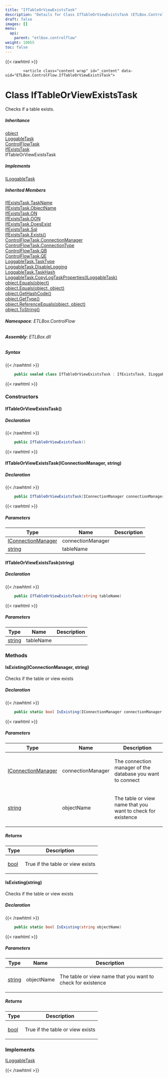 ```yaml
---
title: "IfTableOrViewExistsTask"
description: "Details for Class IfTableOrViewExistsTask (ETLBox.ControlFlow)"
draft: false
images: []
menu:
  api:
    parent: "etlbox.controlflow"
weight: 10055
toc: false
---
```


{{< rawhtml >}}

            <article class="content wrap" id="_content" data-uid="ETLBox.ControlFlow.IfTableOrViewExistsTask">
  <h1 id="ETLBox_ControlFlow_IfTableOrViewExistsTask" data-uid="ETLBox.ControlFlow.IfTableOrViewExistsTask" class="text-break">Class IfTableOrViewExistsTask
</h1>
  <div class="markdown level0 summary"><p>Checks if a table exists.</p>
</div>
  <div class="markdown level0 conceptual"></div>
  <div class="inheritance">
    <h5>Inheritance</h5>
    <div class="level0"><a class="xref" href="https://learn.microsoft.com/dotnet/api/system.object">object</a></div>
    <div class="level1"><a class="xref" href="/api/etlbox/loggabletask">LoggableTask</a></div>
    <div class="level2"><a class="xref" href="/api/etlbox.controlflow/controlflowtask">ControlFlowTask</a></div>
    <div class="level3"><a class="xref" href="/api/etlbox.controlflow/ifexiststask">IfExistsTask</a></div>
    <div class="level4"><span class="xref">IfTableOrViewExistsTask</span></div>
  </div>
  <div class="implements">
    <h5>Implements</h5>
    <div><a class="xref" href="/api/etlbox/iloggabletask">ILoggableTask</a></div>
  </div>
  <div class="inheritedMembers">
    <h5>Inherited Members</h5>
    <div>
      <a class="xref" href="/api/etlbox.controlflow/ifexiststask#ETLBox_ControlFlow_IfExistsTask_TaskName">IfExistsTask.TaskName</a>
    </div>
    <div>
      <a class="xref" href="/api/etlbox.controlflow/ifexiststask#ETLBox_ControlFlow_IfExistsTask_ObjectName">IfExistsTask.ObjectName</a>
    </div>
    <div>
      <a class="xref" href="/api/etlbox.controlflow/ifexiststask#ETLBox_ControlFlow_IfExistsTask_ON">IfExistsTask.ON</a>
    </div>
    <div>
      <a class="xref" href="/api/etlbox.controlflow/ifexiststask#ETLBox_ControlFlow_IfExistsTask_OON">IfExistsTask.OON</a>
    </div>
    <div>
      <a class="xref" href="/api/etlbox.controlflow/ifexiststask#ETLBox_ControlFlow_IfExistsTask_DoesExist">IfExistsTask.DoesExist</a>
    </div>
    <div>
      <a class="xref" href="/api/etlbox.controlflow/ifexiststask#ETLBox_ControlFlow_IfExistsTask_Sql">IfExistsTask.Sql</a>
    </div>
    <div>
      <a class="xref" href="/api/etlbox.controlflow/ifexiststask#ETLBox_ControlFlow_IfExistsTask_Exists">IfExistsTask.Exists()</a>
    </div>
    <div>
      <a class="xref" href="/api/etlbox.controlflow/controlflowtask#ETLBox_ControlFlow_ControlFlowTask_ConnectionManager">ControlFlowTask.ConnectionManager</a>
    </div>
    <div>
      <a class="xref" href="/api/etlbox.controlflow/controlflowtask#ETLBox_ControlFlow_ControlFlowTask_ConnectionType">ControlFlowTask.ConnectionType</a>
    </div>
    <div>
      <a class="xref" href="/api/etlbox.controlflow/controlflowtask#ETLBox_ControlFlow_ControlFlowTask_QB">ControlFlowTask.QB</a>
    </div>
    <div>
      <a class="xref" href="/api/etlbox.controlflow/controlflowtask#ETLBox_ControlFlow_ControlFlowTask_QE">ControlFlowTask.QE</a>
    </div>
    <div>
      <a class="xref" href="/api/etlbox/loggabletask#ETLBox_LoggableTask_TaskType">LoggableTask.TaskType</a>
    </div>
    <div>
      <a class="xref" href="/api/etlbox/loggabletask#ETLBox_LoggableTask_DisableLogging">LoggableTask.DisableLogging</a>
    </div>
    <div>
      <a class="xref" href="/api/etlbox/loggabletask#ETLBox_LoggableTask_TaskHash">LoggableTask.TaskHash</a>
    </div>
    <div>
      <a class="xref" href="/api/etlbox/loggabletask#ETLBox_LoggableTask_CopyLogTaskProperties_ETLBox_ILoggableTask_">LoggableTask.CopyLogTaskProperties(ILoggableTask)</a>
    </div>
    <div>
      <a class="xref" href="https://learn.microsoft.com/dotnet/api/system.object.equals#system-object-equals(system-object)">object.Equals(object)</a>
    </div>
    <div>
      <a class="xref" href="https://learn.microsoft.com/dotnet/api/system.object.equals#system-object-equals(system-object-system-object)">object.Equals(object, object)</a>
    </div>
    <div>
      <a class="xref" href="https://learn.microsoft.com/dotnet/api/system.object.gethashcode">object.GetHashCode()</a>
    </div>
    <div>
      <a class="xref" href="https://learn.microsoft.com/dotnet/api/system.object.gettype">object.GetType()</a>
    </div>
    <div>
      <a class="xref" href="https://learn.microsoft.com/dotnet/api/system.object.referenceequals">object.ReferenceEquals(object, object)</a>
    </div>
    <div>
      <a class="xref" href="https://learn.microsoft.com/dotnet/api/system.object.tostring">object.ToString()</a>
    </div>
  </div>
<h6><strong>Namespace</strong>: ETLBox.ControlFlow</h6>
  <h6><strong>Assembly</strong>: ETLBox.dll</h6>
  <h5 id="ETLBox_ControlFlow_IfTableOrViewExistsTask_syntax">Syntax</h5>
{{< /rawhtml >}}

```C#
    public sealed class IfTableOrViewExistsTask : IfExistsTask, ILoggableTask
```

{{< rawhtml >}}
  <h3 id="constructors">Constructors
</h3>
  <a id="ETLBox_ControlFlow_IfTableOrViewExistsTask__ctor_" data-uid="ETLBox.ControlFlow.IfTableOrViewExistsTask.#ctor*"></a>
  <h4 id="ETLBox_ControlFlow_IfTableOrViewExistsTask__ctor" data-uid="ETLBox.ControlFlow.IfTableOrViewExistsTask.#ctor">IfTableOrViewExistsTask()</h4>
  <div class="markdown level1 summary"></div>
  <div class="markdown level1 conceptual"></div>
  <h5 class="declaration">Declaration</h5>
{{< /rawhtml >}}

```C#
    public IfTableOrViewExistsTask()
```

{{< rawhtml >}}
  <a id="ETLBox_ControlFlow_IfTableOrViewExistsTask__ctor_" data-uid="ETLBox.ControlFlow.IfTableOrViewExistsTask.#ctor*"></a>
  <h4 id="ETLBox_ControlFlow_IfTableOrViewExistsTask__ctor_ETLBox_IConnectionManager_System_String_" data-uid="ETLBox.ControlFlow.IfTableOrViewExistsTask.#ctor(ETLBox.IConnectionManager,System.String)">IfTableOrViewExistsTask(IConnectionManager, string)</h4>
  <div class="markdown level1 summary"></div>
  <div class="markdown level1 conceptual"></div>
  <h5 class="declaration">Declaration</h5>
{{< /rawhtml >}}

```C#
    public IfTableOrViewExistsTask(IConnectionManager connectionManager, string tableName)
```

{{< rawhtml >}}
  <h5 class="parameters">Parameters</h5>
  <table class="table table-bordered table-condensed">
    <thead>
      <tr>
        <th>Type</th>
        <th>Name</th>
        <th>Description</th>
      </tr>
    </thead>
    <tbody>
      <tr>
        <td><a class="xref" href="/api/etlbox/iconnectionmanager">IConnectionManager</a></td>
        <td><span class="parametername">connectionManager</span></td>
        <td></td>
      </tr>
      <tr>
        <td><a class="xref" href="https://learn.microsoft.com/dotnet/api/system.string">string</a></td>
        <td><span class="parametername">tableName</span></td>
        <td></td>
      </tr>
    </tbody>
  </table>
  <a id="ETLBox_ControlFlow_IfTableOrViewExistsTask__ctor_" data-uid="ETLBox.ControlFlow.IfTableOrViewExistsTask.#ctor*"></a>
  <h4 id="ETLBox_ControlFlow_IfTableOrViewExistsTask__ctor_System_String_" data-uid="ETLBox.ControlFlow.IfTableOrViewExistsTask.#ctor(System.String)">IfTableOrViewExistsTask(string)</h4>
  <div class="markdown level1 summary"></div>
  <div class="markdown level1 conceptual"></div>
  <h5 class="declaration">Declaration</h5>
{{< /rawhtml >}}

```C#
    public IfTableOrViewExistsTask(string tableName)
```

{{< rawhtml >}}
  <h5 class="parameters">Parameters</h5>
  <table class="table table-bordered table-condensed">
    <thead>
      <tr>
        <th>Type</th>
        <th>Name</th>
        <th>Description</th>
      </tr>
    </thead>
    <tbody>
      <tr>
        <td><a class="xref" href="https://learn.microsoft.com/dotnet/api/system.string">string</a></td>
        <td><span class="parametername">tableName</span></td>
        <td></td>
      </tr>
    </tbody>
  </table>
  <h3 id="methods">Methods
</h3>
  <a id="ETLBox_ControlFlow_IfTableOrViewExistsTask_IsExisting_" data-uid="ETLBox.ControlFlow.IfTableOrViewExistsTask.IsExisting*"></a>
  <h4 id="ETLBox_ControlFlow_IfTableOrViewExistsTask_IsExisting_ETLBox_IConnectionManager_System_String_" data-uid="ETLBox.ControlFlow.IfTableOrViewExistsTask.IsExisting(ETLBox.IConnectionManager,System.String)">IsExisting(IConnectionManager, string)</h4>
  <div class="markdown level1 summary"><p>Ćhecks if the table or view exists</p>
</div>
  <div class="markdown level1 conceptual"></div>
  <h5 class="declaration">Declaration</h5>
{{< /rawhtml >}}

```C#
    public static bool IsExisting(IConnectionManager connectionManager, string objectName)
```

{{< rawhtml >}}
  <h5 class="parameters">Parameters</h5>
  <table class="table table-bordered table-condensed">
    <thead>
      <tr>
        <th>Type</th>
        <th>Name</th>
        <th>Description</th>
      </tr>
    </thead>
    <tbody>
      <tr>
        <td><a class="xref" href="/api/etlbox/iconnectionmanager">IConnectionManager</a></td>
        <td><span class="parametername">connectionManager</span></td>
        <td><p>The connection manager of the database you want to connect</p>
</td>
      </tr>
      <tr>
        <td><a class="xref" href="https://learn.microsoft.com/dotnet/api/system.string">string</a></td>
        <td><span class="parametername">objectName</span></td>
        <td><p>The table or view name that you want to check for existence</p>
</td>
      </tr>
    </tbody>
  </table>
  <h5 class="returns">Returns</h5>
  <table class="table table-bordered table-condensed">
    <thead>
      <tr>
        <th>Type</th>
        <th>Description</th>
      </tr>
    </thead>
    <tbody>
      <tr>
        <td><a class="xref" href="https://learn.microsoft.com/dotnet/api/system.boolean">bool</a></td>
        <td><p>True if the table or view exists</p>
</td>
      </tr>
    </tbody>
  </table>
  <a id="ETLBox_ControlFlow_IfTableOrViewExistsTask_IsExisting_" data-uid="ETLBox.ControlFlow.IfTableOrViewExistsTask.IsExisting*"></a>
  <h4 id="ETLBox_ControlFlow_IfTableOrViewExistsTask_IsExisting_System_String_" data-uid="ETLBox.ControlFlow.IfTableOrViewExistsTask.IsExisting(System.String)">IsExisting(string)</h4>
  <div class="markdown level1 summary"><p>Ćhecks if the table or view exists</p>
</div>
  <div class="markdown level1 conceptual"></div>
  <h5 class="declaration">Declaration</h5>
{{< /rawhtml >}}

```C#
    public static bool IsExisting(string objectName)
```

{{< rawhtml >}}
  <h5 class="parameters">Parameters</h5>
  <table class="table table-bordered table-condensed">
    <thead>
      <tr>
        <th>Type</th>
        <th>Name</th>
        <th>Description</th>
      </tr>
    </thead>
    <tbody>
      <tr>
        <td><a class="xref" href="https://learn.microsoft.com/dotnet/api/system.string">string</a></td>
        <td><span class="parametername">objectName</span></td>
        <td><p>The table or view name that you want to check for existence</p>
</td>
      </tr>
    </tbody>
  </table>
  <h5 class="returns">Returns</h5>
  <table class="table table-bordered table-condensed">
    <thead>
      <tr>
        <th>Type</th>
        <th>Description</th>
      </tr>
    </thead>
    <tbody>
      <tr>
        <td><a class="xref" href="https://learn.microsoft.com/dotnet/api/system.boolean">bool</a></td>
        <td><p>True if the table or view exists</p>
</td>
      </tr>
    </tbody>
  </table>
  <h3 id="implements">Implements</h3>
  <div>
      <a class="xref" href="/api/etlbox/iloggabletask">ILoggableTask</a>
  </div>

{{< /rawhtml >}}
